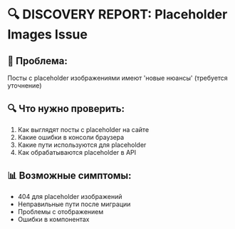 # 🔍 DISCOVERY REPORT: Placeholder Images Issue

## 🎯 Проблема:
Посты с placeholder изображениями имеют 'новые нюансы' (требуется уточнение)

## 🔍 Что нужно проверить:
1. Как выглядят посты с placeholder на сайте
2. Какие ошибки в консоли браузера
3. Какие пути используются для placeholder
4. Как обрабатываются placeholder в API

## 📊 Возможные симптомы:
- 404 для placeholder изображений
- Неправильные пути после миграции
- Проблемы с отображением
- Ошибки в компонентах

